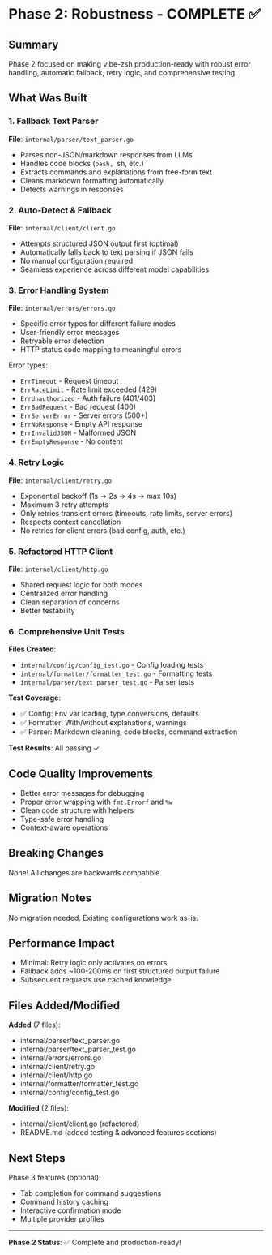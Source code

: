 # Phase 2: Robustness - COMPLETE ✅

## Summary

Phase 2 focused on making vibe-zsh production-ready with robust error handling, automatic fallback, retry logic, and comprehensive testing.

## What Was Built

### 1. Fallback Text Parser
**File**: `internal/parser/text_parser.go`

- Parses non-JSON/markdown responses from LLMs
- Handles code blocks (```bash, ```sh, etc.)
- Extracts commands and explanations from free-form text
- Cleans markdown formatting automatically
- Detects warnings in responses

### 2. Auto-Detect & Fallback
**File**: `internal/client/client.go`

- Attempts structured JSON output first (optimal)
- Automatically falls back to text parsing if JSON fails
- No manual configuration required
- Seamless experience across different model capabilities

### 3. Error Handling System
**File**: `internal/errors/errors.go`

- Specific error types for different failure modes
- User-friendly error messages
- Retryable error detection
- HTTP status code mapping to meaningful errors

Error types:
- `ErrTimeout` - Request timeout
- `ErrRateLimit` - Rate limit exceeded (429)
- `ErrUnauthorized` - Auth failure (401/403)
- `ErrBadRequest` - Bad request (400)
- `ErrServerError` - Server errors (500+)
- `ErrNoResponse` - Empty API response
- `ErrInvalidJSON` - Malformed JSON
- `ErrEmptyResponse` - No content

### 4. Retry Logic
**File**: `internal/client/retry.go`

- Exponential backoff (1s → 2s → 4s → max 10s)
- Maximum 3 retry attempts
- Only retries transient errors (timeouts, rate limits, server errors)
- Respects context cancellation
- No retries for client errors (bad config, auth, etc.)

### 5. Refactored HTTP Client
**File**: `internal/client/http.go`

- Shared request logic for both modes
- Centralized error handling
- Clean separation of concerns
- Better testability

### 6. Comprehensive Unit Tests

**Files Created**:
- `internal/config/config_test.go` - Config loading tests
- `internal/formatter/formatter_test.go` - Formatting tests
- `internal/parser/text_parser_test.go` - Parser tests

**Test Coverage**:
- ✅ Config: Env var loading, type conversions, defaults
- ✅ Formatter: With/without explanations, warnings
- ✅ Parser: Markdown cleaning, code blocks, command extraction

**Test Results**: All passing ✓

## Code Quality Improvements

- Better error messages for debugging
- Proper error wrapping with `fmt.Errorf` and `%w`
- Clean code structure with helpers
- Type-safe error handling
- Context-aware operations

## Breaking Changes

None! All changes are backwards compatible.

## Migration Notes

No migration needed. Existing configurations work as-is.

## Performance Impact

- Minimal: Retry logic only activates on errors
- Fallback adds ~100-200ms on first structured output failure
- Subsequent requests use cached knowledge

## Files Added/Modified

**Added** (7 files):
- internal/parser/text_parser.go
- internal/parser/text_parser_test.go
- internal/errors/errors.go
- internal/client/retry.go
- internal/client/http.go
- internal/formatter/formatter_test.go
- internal/config/config_test.go

**Modified** (2 files):
- internal/client/client.go (refactored)
- README.md (added testing & advanced features sections)

## Next Steps

Phase 3 features (optional):
- Tab completion for command suggestions
- Command history caching
- Interactive confirmation mode
- Multiple provider profiles

---

**Phase 2 Status**: ✅ Complete and production-ready!
